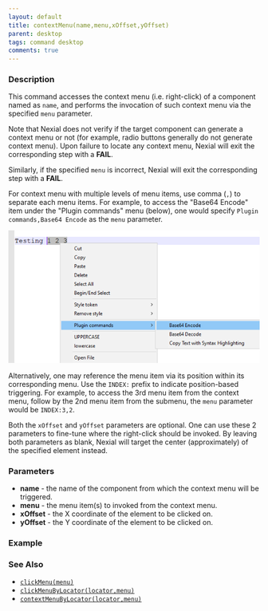 ```yaml
---
layout: default
title: contextMenu(name,menu,xOffset,yOffset)
parent: desktop
tags: command desktop
comments: true
---
```


### Description
This command accesses the context menu (i.e. right-click) of a component named as `name`, and performs the 
invocation of such context menu via the specified `menu` parameter.

Note that Nexial does not verify if the target component can generate a context menu or not (for example, radio 
buttons generally do not generate context menu). Upon failure to locate any context menu, Nexial will exit the 
corresponding step with a **FAIL**.

Similarly, if the specified `menu` is incorrect, Nexial will exit the corresponding step with a **FAIL**.

For context menu with multiple levels of menu items, use comma (`,`) to separate each menu items. For example,
to access the "Base64 Encode" item under the "Plugin commands" menu (below), one would specify 
`Plugin commands,Base64 Encode` as the `menu` parameter.

![](image/contextMenu_01.png)

Alternatively, one may reference the menu item via its position within its corresponding menu. Use the `INDEX:` prefix
to indicate position-based triggering. For example, to access the 3rd menu item from the context menu, follow by the 2nd
menu item from the submenu, the `menu` parameter would be `INDEX:3,2`.

Both the `xOffset` and `yOffset` parameters are optional. One can use these 2 parameters to fine-tune where the
right-click should be invoked. By leaving both parameters as blank, Nexial will target the center (approximately) of the
specified element instead.

### Parameters
- **name** - the name of the component from which the context menu will be triggered.
- **menu** - the menu item(s) to invoked from the context menu.
- **xOffset** - the X coordinate of the element to be clicked on.
- **yOffset** - the Y coordinate of the element to be clicked on.


### Example


### See Also
- [`clickMenu(menu)`](clickMenu(menu))
- [`clickMenuByLocator(locator,menu)`](clickMenuByLocator(locator,menu))
- [`contextMenuByLocator(locator,menu)`](contextMenuByLocator(locator,menu,xOffset,yOffset))